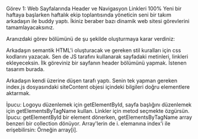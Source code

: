 Görev 1: Web Sayfalarında Header ve Navigasyon Linkleri
100%
Yeni bir haftaya başlarken haftalık ekip toplantısında yöneticin seni bir takım arkadaşın ile buddy yaptı. İkiniz beraber bazı dinamik web sitesi görevlerini tamamlayacaksınız.

Aranızdaki görev bölümünü de şu şekilde oluşturmaya karar verdiniz:

Arkadaşın semantik HTML'i oluşturacak ve gereken stil kuralları için css kodlarını yazacak.
Sen de JS tarafını kullanarak sayfadaki metinleri, linkleri ekleyeceksin.
İlk göreviniz bir sayfanın header bölümünü yapmak. İstenen tasarım burada.

Arkadaşın kendi üzerine düşen tarafı yaptı. Senin tek yapman gereken index.js dosyasındaki siteContent objesi içindeki bilgileri doğru elementlere aktarmak.

İpucu: Logoyu düzenlemek için getElementById, sayfa başlığını düzenlemek için getElementsByTagName kullan. Linkler için metod seçmekte özgürsün.
İpucu: getElementById bir element dönerken, getElementsByTagName array benzeri bir collection dönüyor. Array'lerin de i. elemanına index'i ile erişebilirsin: Örneğin array[i].